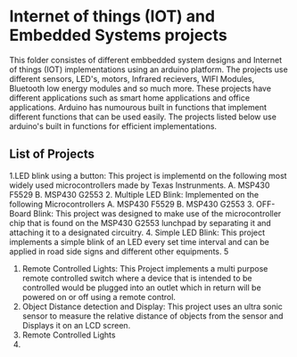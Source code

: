 # Internet of things (IOT) and Embedded Systems projects
This folder consistes of different embbedded system designs and Internet of things (IOT) implementations using an arduino platform. The projects use different sensors, LED's, motors, Infrared recievers, WIFI Modules, Bluetooth low energy modules and so much more. These projects have different applications such as smart home applications and office applications. 
Arduino has numourous built in functions that implement different functions that can be used easily. The projects listed below use arduino's built in functions for efficient implementations. 
## List of Projects
1.LED blink using a button: This project is implementd on the following most widely used microcontrollers made by Texas Instrunments.
    A. MSP430 F5529
    B. MSP430 G2553
2. Multiple LED Blink: Implemented on the following Microcontrollers
    A. MSP430 F5529
    B. MSP430 G2553
3. OFF-Board Blink: This project was designed to make use of the microcontroller chip that is found on the MSP430 G2553 lunchpad by separating it and attaching it to a designated circuitry.
4. Simple LED Blink: This project implements a simple blink of an LED every set time interval and can be applied in road side signs and different other equipments.
5

1. Remote Controlled Lights: 
This Project implements a multi purpose remote controlled switch where a device that is intended to be controlled would be plugged into an outlet which in return will be powered on or off using a remote control.
2. Object Distance detection and Display:
This project uses an ultra sonic sensor to measure the relative distance of objects from the sensor and Displays it on an LCD screen.
3. Remote Controlled Lights
4.

